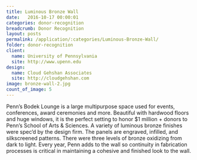 ```yaml
---
title: Luminous Bronze Wall
date:   2016-10-17 00:00:01
categories: donor-recognition
breadcrumb: Donor Recognition
layout: posts
permalink: /application/:categories/Luminous-Bronze-Wall/
folder: donor-recognition
client:
  name: University of Pennsylvania
  site: http://www.upenn.edu
design: 
  name: Cloud Gehshan Associates
  site: http://cloudgehshan.com
image: bronze-wall-2.jpg
count_of_image: 5
---
```

<div class="col-xs-12 col-sm-12 col-md-12 col-lg-12">
  <div class="fotorama application-item__slider" data-nav="thumbs" data-thumbheight="109" border-width="3">
    <a {{ href | img : "fotorama/bronze-wall-2.jpg" }}></a>
    <a {{ href | img : "fotorama/bronze-wall-3.jpg" }}></a>
    <a {{ href | img : "fotorama/bronze-wall-4.jpg" }}></a>
    <a {{ href | img : "fotorama/bronze-wall-1.jpg" }}></a>
    <a {{ href | img : "fotorama/bronze-wall-5.jpg" }}></a>   
  </div>
  <div class="visible-xs application-item__icon-slider">
      <i class="icon-swipe"></i>
    </div>
    <p class="application-item__content application-item__content--bottom">
        Penn’s Bodek Lounge is a large multipurpose space used for events, conferences, award ceremonies and more. Beautiful with hardwood floors and huge windows, it is the perfect setting to honor $1 million + donors to Penn’s School of Arts & Sciences. A variety of luminous bronze finishes were spec’d by the design firm. The panels are engraved, infilled, and silkscreened patterns.  There were three levels of bronze oxidizing from dark to light.  Every year, Penn adds to the wall so continuity in fabrication processes is critical in maintaining a cohesive and finished look to the wall. 
      </p>
</div>
